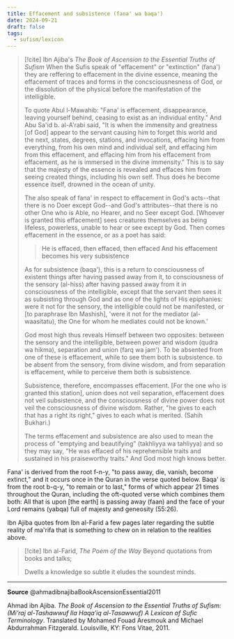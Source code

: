 ```yaml
---
title: Effacement and subsistence (fana' wa baqa')
date: 2024-09-21
draft: false
tags:
  - sufism/lexicon
---
```


> [!cite] Ibn Ajiba's *The Book of Ascension to the Essential Truths of Sufism*
> When the Sufis speak of "effacement" or "extinction" (fana') they are reffering to effacement in the divine essence, meaning the effacement of traces and forms in the concsciousnesness of God, or the dissolution of the physical before the manifestation of the intelligible. 
> 
> To quote Abul l-Mawahib: "Fana' is effacement, disappearance, leaving yourself behind, ceasing to exist as an individual entity." And Abu Sa'id b. al-A'rabi said, "It is when the immensity and greatness [of God] appear to the servant causing him to forget this world and the next, states, degrees, stations, and invocations, effacing him from everything, from his own mind and individual self, and effacing him from this effacement, and effacing him from his effacement from effacement, as he is immersed in the divine immensity." This is to say that the majesty of the essence is revealed and effaces him from seeing created things, including his own self. Thus does he become essence itself, drowned in the ocean of unity. 
> 
> The also speak of fana' in respect to effacement in God's acts--that there is no Doer except God--and God's attributes--that there is no other One who is Able, no Hearer, and no Seer except God. [Whoever is granted this effacement] sees creatures themselves as being lifeless, powerless, unable to hear or see except by God. Then comes effacement in the essence, or as a poet has said: 
> 
> > He is effaced, then effaced, then effaced
> > And his effacement becomes his very subsistence
> 
> As for subsistence (baqa'), this is a return to consciousness of existent things after having passed away from it, to consciousness of the sensory (al-hiss) after having passed away from it in consciousness of the intelligible, except that the servant then sees it as subsisting through God and as one of the lights of His epiphanies: were it not for the sensory, the intelligible could not be manifested, or [to paraphrase Ibn Mashish], 'were it not for the mediator (al-waasitatu), the One for whom he mediates could not be known.'
> 
> God most high thus reveals Himself between two opposites: between the sensory and the intelligible, between power and wisdom (qudra wa hikma), separation and union (farq wa jam'). To be absented from one of these is effacement, while to see them both is subsistence. to be absent from the sensory, from divine wisdom, and from separation is effacement, while to perceive them both is subsistence. 
> 
> Subsistence, therefore, encompasses effacement. [For the one who is granted this station], union does not veil separation, effacement does not veil subsistence, and the consciousness of divine power does not veil the consciousness of divine wisdom. Rather, "he gives to each that has a right its right," gives to each what is merited. (Sahih Bukhari.)
> 
> The terms effacement and subsistence are also used to mean the process of "emptying and beautifying" (takhliyya wa tahliyya) and so they may say, "He was effaced of his reprehensible traits and sustained in his praiseworthy traits." And God most high knows better.

Fana' is derived from the root f-n-y, "to pass away, die, vanish, become extinct," and it occurs once in the Quran in the verse quoted below. Baqa' is from the root b-q-y, "to remain or to last," forms of which appear 21 times throughout the Quran, including the oft-quoted verse which combines them both: All that is upon [the earth] is passing away (faan) and the face of your Lord remains (yabqa) full of majesty and geneosity (55:26).

Ibn Ajiba quotes from Ibn al-Farid a few pages later regarding the subtle reality of ma'rifa that is something to chew on in relation to the realities above.

> [!cite] Ibn al-Farid, *The Poem of the Way*
> Beyond quotations from books and talks;
> 
> Dwells a knowledge so subtle it eludes the soundest minds. 

---
**Source**
@ahmadibnajibaBookAscensionEssential2011

Ahmad ibn Ajiba. _The Book of Ascension to the Essential Truths of Sufism: (Mi’raj al-Tashawwuf Ila Haqa’iq al-Tasawwuf) A Lexicon of Sufic Terminology_. Translated by Mohamed Fouad Aresmouk and Michael Abdurrahman Fitzgerald. Louisville, KY: Fons Vitae, 2011.